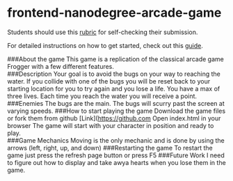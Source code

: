 frontend-nanodegree-arcade-game
===============================

Students should use this [rubric](https://www.udacity.com/course/viewer/#!/c-nd001/l-2696458597/m-2687128535) for self-checking their submission.

For detailed instructions on how to get started, check out this [guide](https://docs.google.com/document/d/1v01aScPjSWCCWQLIpFqvg3-vXLH2e8_SZQKC8jNO0Dc/pub?embedded=true).

###About the game
This game is a replication of the classical arcade game Frogger with a few different features.  
###Description
Your goal is to avoid the bugs on your way to reaching the water.  If you collide with one of the bugs you will be reset back to your starting location for you to try again and you lose a life.  You have a max of three lives.
Each time you reach the water you will receive a point.
###Enemies
The bugs are the main.  The bugs will scurry past the screen at varying speeds.
###How to start playing the game
Download the game files or fork them from github [Link](https://github.com
Open index.html in your browser
The game will start with your character in position and ready to play.  
###Game Mechanics 
Moving is the only mechanic and is done by using the arrows (left, right, up, and down)
###Restarting the game
To restart the game just press the refresh page button or press F5
###Future Work
I need to figure out how to display and take awya hearts when you lose them in the game.